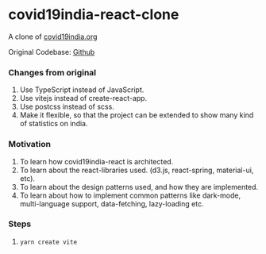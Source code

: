 # covid19india-react-clone

A clone of [covid19india.org](https://www.covid19india.org/)

Original Codebase: [Github](https://github.com/covid19india/covid19india-react)

### Changes from original
1) Use TypeScript instead of JavaScript.
2) Use vitejs instead of create-react-app.
3) Use postcss instead of scss.
4) Make it flexible, so that the project can be extended to show many kind of statistics on india.  

### Motivation

1) To learn how covid19india-react is architected.
2) To learn about the react-libraries used. (d3.js, react-spring, material-ui, etc).
3) To learn about the design patterns used, and how they are implemented.
4) To learn about how to implement common patterns like dark-mode, multi-language support, data-fetching, lazy-loading etc.


### Steps

1) `yarn create vite`

